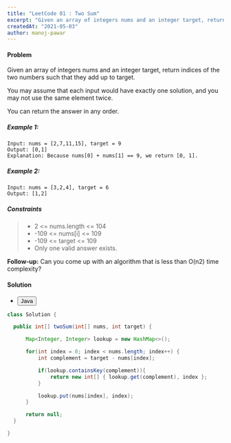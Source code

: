 ```yaml
---
title: "LeetCode 01 : Two Sum"
excerpt: "Given an array of integers nums and an integer target, return indices of the two numbers such that they add up to target."
createdAt: "2021-05-03"
author: manoj-pawar
---
```


#### Problem

Given an array of integers nums and an integer target, return indices of the two numbers such that they add up to target.

You may assume that each input would have exactly one solution, and you may not use the same element twice.

You can return the answer in any order.

##### Example 1:

```shell
Input: nums = [2,7,11,15], target = 9
Output: [0,1]
Explanation: Because nums[0] + nums[1] == 9, we return [0, 1].
```

##### Example 2:

```shell
Input: nums = [3,2,4], target = 6
Output: [1,2]
```

##### Constraints

> - 2 <= nums.length <= 104
> - -109 <= nums[i] <= 109
> - -109 <= target <= 109
> - Only one valid answer exists.

**Follow-up:** Can you come up with an algorithm that is less than O(n2) time complexity?

#### Solution

<ul class="nav nav-tabs" id="myTab" role="tablist">
  <li class="nav-item" role="presentation">
    <button class="nav-link active" id="home-tab" data-bs-toggle="tab" data-bs-target="#home" type="button" role="tab" aria-controls="home" aria-selected="true">Java</button>
  </li>
</ul>
<div class="tab-content" id="myTabContent">
  <div class="tab-pane fade show active" id="home" role="tabpanel" aria-labelledby="home-tab">
  
  ```java
class Solution {

    public int[] twoSum(int[] nums, int target) {

        Map<Integer, Integer> lookup = new HashMap<>();

        for(int index = 0; index < nums.length; index++) {
            int complement = target - nums[index];

            if(lookup.containsKey(complement)){
                return new int[] { lookup.get(complement), index };
            }

            lookup.put(nums[index], index);
        }

        return null;
    }

}
```

</div>
</div>
